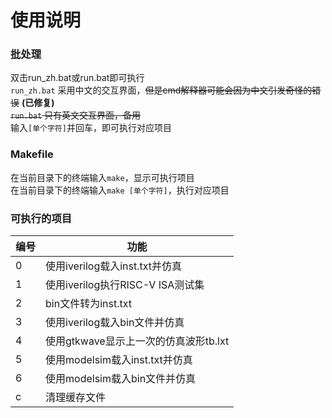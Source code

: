 # 使用说明

### 批处理
双击run_zh.bat或run.bat即可执行  
`run_zh.bat` 采用中文的交互界面，~~但是cmd解释器可能会因为中文引发奇怪的错误~~ **(已修复)**  
~~`run.bat` 只有英文交互界面，备用~~  
输入`[单个字符]`并回车，即可执行对应项目  

### Makefile
在当前目录下的终端输入`make`，显示可执行项目  
在当前目录下的终端输入`make [单个字符]`，执行对应项目  

### 可执行的项目

| 编号 | 功能 |
|---|---|
|0 | 使用iverilog载入inst.txt并仿真|
|1 | 使用iverilog执行RISC-V ISA测试集|
|2 | bin文件转为inst.txt|
|3 | 使用iverilog载入bin文件并仿真|
|4 | 使用gtkwave显示上一次的仿真波形tb.lxt|
|5 | 使用modelsim载入inst.txt并仿真|
|6 | 使用modelsim载入bin文件并仿真|
|c | 清理缓存文件|
